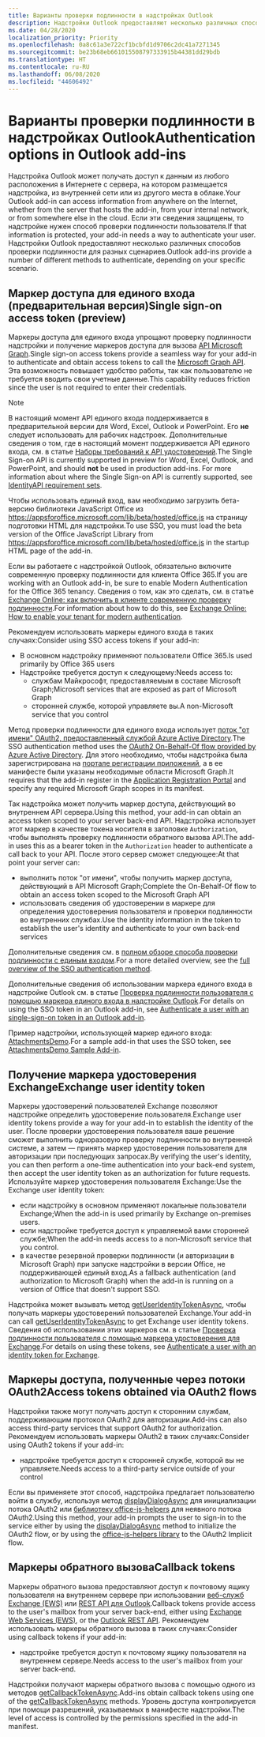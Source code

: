 ```yaml
---
title: Варианты проверки подлинности в надстройках Outlook
description: Надстройки Outlook предоставляют несколько различных способов проверки подлинности для разных сценариев.
ms.date: 04/28/2020
localization_priority: Priority
ms.openlocfilehash: 0a8c61a3e722cf1bcbfd1d9706c2dc41a7271345
ms.sourcegitcommit: be23b68eb661015508797333915b44381dd29bdb
ms.translationtype: HT
ms.contentlocale: ru-RU
ms.lasthandoff: 06/08/2020
ms.locfileid: "44606492"
---
```

# <a name="authentication-options-in-outlook-add-ins"></a><span data-ttu-id="af5eb-103">Варианты проверки подлинности в надстройках Outlook</span><span class="sxs-lookup"><span data-stu-id="af5eb-103">Authentication options in Outlook add-ins</span></span>

<span data-ttu-id="af5eb-104">Надстройка Outlook может получать доступ к данным из любого расположения в Интернете с сервера, на котором размещается надстройка, из внутренней сети или из другого места в облаке.</span><span class="sxs-lookup"><span data-stu-id="af5eb-104">Your Outlook add-in can access information from anywhere on the Internet, whether from the server that hosts the add-in, from your internal network, or from somewhere else in the cloud.</span></span> <span data-ttu-id="af5eb-105">Если эти сведения защищены, то надстройке нужен способ проверки подлинности пользователя.</span><span class="sxs-lookup"><span data-stu-id="af5eb-105">If that information is protected, your add-in needs a way to authenticate your user.</span></span> <span data-ttu-id="af5eb-106">Надстройки Outlook предоставляют несколько различных способов проверки подлинности для разных сценариев.</span><span class="sxs-lookup"><span data-stu-id="af5eb-106">Outlook add-ins provide a number of different methods to authenticate, depending on your specific scenario.</span></span>

## <a name="single-sign-on-access-token-preview"></a><span data-ttu-id="af5eb-107">Маркер доступа для единого входа (предварительная версия)</span><span class="sxs-lookup"><span data-stu-id="af5eb-107">Single sign-on access token (preview)</span></span>

<span data-ttu-id="af5eb-108">Маркеры доступа для единого входа упрощают проверку подлинности надстройки и получение маркеров доступа для вызова [API Microsoft Graph](/graph/overview).</span><span class="sxs-lookup"><span data-stu-id="af5eb-108">Single sign-on access tokens provide a seamless way for your add-in to authenticate and obtain access tokens to call the [Microsoft Graph API](/graph/overview).</span></span> <span data-ttu-id="af5eb-109">Эта возможность повышает удобство работы, так как пользователю не требуется вводить свои учетные данные.</span><span class="sxs-lookup"><span data-stu-id="af5eb-109">This capability reduces friction since the user is not required to enter their credentials.</span></span>

> [!NOTE]
> <span data-ttu-id="af5eb-110">В настоящий момент API единого входа поддерживается в предварительной версии для Word, Excel, Outlook и PowerPoint. Его **не** следует использовать для рабочих надстроек. Дополнительные сведения о том, где в настоящий момент поддерживается API единого входа, см. в статье [Наборы требований к API удостоверений](../reference/requirement-sets/identity-api-requirement-sets.md).</span><span class="sxs-lookup"><span data-stu-id="af5eb-110">The Single Sign-on API is currently supported in preview for Word, Excel, Outlook, and PowerPoint, and should **not** be used in production add-ins. For more information about where the Single Sign-on API is currently supported, see [IdentityAPI requirement sets](../reference/requirement-sets/identity-api-requirement-sets.md).</span></span>
>
> <span data-ttu-id="af5eb-111">Чтобы использовать единый вход, вам необходимо загрузить бета-версию библиотеки JavaScript Office из https://appsforoffice.microsoft.com/lib/beta/hosted/office.js на страницу подготовки HTML для надстройки.</span><span class="sxs-lookup"><span data-stu-id="af5eb-111">To use SSO, you must load the beta version of the Office JavaScript Library from https://appsforoffice.microsoft.com/lib/beta/hosted/office.js in the startup HTML page of the add-in.</span></span>
>
> <span data-ttu-id="af5eb-112">Если вы работаете с надстройкой Outlook, обязательно включите современную проверку подлинности для клиента Office 365.</span><span class="sxs-lookup"><span data-stu-id="af5eb-112">If you are working with an Outlook add-in, be sure to enable Modern Authentication for the Office 365 tenancy.</span></span> <span data-ttu-id="af5eb-113">Сведения о том, как это сделать, см. в статье [Exchange Online: как включить в клиенте современную проверку подлинности](https://social.technet.microsoft.com/wiki/contents/articles/32711.exchange-online-how-to-enable-your-tenant-for-modern-authentication.aspx).</span><span class="sxs-lookup"><span data-stu-id="af5eb-113">For information about how to do this, see [Exchange Online: How to enable your tenant for modern authentication](https://social.technet.microsoft.com/wiki/contents/articles/32711.exchange-online-how-to-enable-your-tenant-for-modern-authentication.aspx).</span></span>

<span data-ttu-id="af5eb-114">Рекомендуем использовать маркеры единого входа в таких случаях:</span><span class="sxs-lookup"><span data-stu-id="af5eb-114">Consider using SSO access tokens if your add-in:</span></span>

- <span data-ttu-id="af5eb-115">В основном надстройку применяют пользователи Office 365.</span><span class="sxs-lookup"><span data-stu-id="af5eb-115">Is used primarily by Office 365 users</span></span>
- <span data-ttu-id="af5eb-116">Надстройке требуется доступ к следующему:</span><span class="sxs-lookup"><span data-stu-id="af5eb-116">Needs access to:</span></span>
  - <span data-ttu-id="af5eb-117">службам Майкрософт, предоставляемым в составе Microsoft Graph;</span><span class="sxs-lookup"><span data-stu-id="af5eb-117">Microsoft services that are exposed as part of Microsoft Graph</span></span>
  - <span data-ttu-id="af5eb-118">сторонней службе, которой управляете вы.</span><span class="sxs-lookup"><span data-stu-id="af5eb-118">A non-Microsoft service that you control</span></span>

<span data-ttu-id="af5eb-119">Метод проверки подлинности для единого входа использует [поток "от имени" OAuth2, предоставленный службой Azure Active Directory](/azure/active-directory/develop/active-directory-v2-protocols-oauth-on-behalf-of).</span><span class="sxs-lookup"><span data-stu-id="af5eb-119">The SSO authentication method uses the [OAuth2 On-Behalf-Of flow provided by Azure Active Directory](/azure/active-directory/develop/active-directory-v2-protocols-oauth-on-behalf-of).</span></span> <span data-ttu-id="af5eb-120">Для этого необходимо, чтобы надстройка была зарегистрирована на [портале регистрации приложений](https://apps.dev.microsoft.com/), а в ее манифесте были указаны необходимые области Microsoft Graph.</span><span class="sxs-lookup"><span data-stu-id="af5eb-120">It requires that the add-in register in the [Application Registration Portal](https://apps.dev.microsoft.com/) and specify any required Microsoft Graph scopes in its manifest.</span></span>

<span data-ttu-id="af5eb-121">Так надстройка может получить маркер доступа, действующий во внутреннем API сервера.</span><span class="sxs-lookup"><span data-stu-id="af5eb-121">Using this method, your add-in can obtain an access token scoped to your server back-end API.</span></span> <span data-ttu-id="af5eb-122">Надстройка использует этот маркер в качестве токена носителя в заголовке `Authorization`, чтобы выполнять проверку подлинности обратного вызова API.</span><span class="sxs-lookup"><span data-stu-id="af5eb-122">The add-in uses this as a bearer token in the `Authorization` header to authenticate a call back to your API.</span></span> <span data-ttu-id="af5eb-123">После этого сервер сможет следующее:</span><span class="sxs-lookup"><span data-stu-id="af5eb-123">At that point your server can:</span></span>

- <span data-ttu-id="af5eb-124">выполнить поток "от имени", чтобы получить маркер доступа, действующий в API Microsoft Graph;</span><span class="sxs-lookup"><span data-stu-id="af5eb-124">Complete the On-Behalf-Of flow to obtain an access token scoped to the Microsoft Graph API</span></span>
- <span data-ttu-id="af5eb-125">использовать сведения об удостоверении в маркере для определения удостоверения пользователя и проверки подлинности во внутренних службах.</span><span class="sxs-lookup"><span data-stu-id="af5eb-125">Use the identity information in the token to establish the user's identity and authenticate to your own back-end services</span></span>

<span data-ttu-id="af5eb-126">Дополнительные сведения см. в [полном обзоре способа проверки подлинности с единым входом](../develop/sso-in-office-add-ins.md).</span><span class="sxs-lookup"><span data-stu-id="af5eb-126">For a more detailed overview, see the [full overview of the SSO authentication method](../develop/sso-in-office-add-ins.md).</span></span>

<span data-ttu-id="af5eb-127">Дополнительные сведения об использовании маркера единого входа в надстройке Outlook см. в статье [Проверка подлинности пользователя с помощью маркера единого входа в надстройке Outlook](authenticate-a-user-with-an-sso-token.md).</span><span class="sxs-lookup"><span data-stu-id="af5eb-127">For details on using the SSO token in an Outlook add-in, see [Authenticate a user with an single-sign-on token in an Outlook add-in](authenticate-a-user-with-an-sso-token.md).</span></span>

<span data-ttu-id="af5eb-128">Пример надстройки, использующей маркер единого входа: [AttachmentsDemo](https://github.com/OfficeDev/outlook-add-in-attachments-demo).</span><span class="sxs-lookup"><span data-stu-id="af5eb-128">For a sample add-in that uses the SSO token, see [AttachmentsDemo Sample Add-in](https://github.com/OfficeDev/outlook-add-in-attachments-demo).</span></span>

## <a name="exchange-user-identity-token"></a><span data-ttu-id="af5eb-129">Получение маркера удостоверения Exchange</span><span class="sxs-lookup"><span data-stu-id="af5eb-129">Exchange user identity token</span></span>

<span data-ttu-id="af5eb-130">Маркеры удостоверений пользователей Exchange позволяют надстройке определить удостоверение пользователя.</span><span class="sxs-lookup"><span data-stu-id="af5eb-130">Exchange user identity tokens provide a way for your add-in to establish the identity of the user.</span></span> <span data-ttu-id="af5eb-131">После проверки удостоверения пользователя ваше решение сможет выполнить одноразовую проверку подлинности во внутренней системе, а затем — принять маркер удостоверения пользователя для авторизации при последующих запросах.</span><span class="sxs-lookup"><span data-stu-id="af5eb-131">By verifying the user's identity, you can then perform a one-time authentication into your back-end system, then accept the user identity token as an authorization for future requests.</span></span> <span data-ttu-id="af5eb-132">Используйте маркер удостоверения пользователя Exchange:</span><span class="sxs-lookup"><span data-stu-id="af5eb-132">Use the Exchange user identity token:</span></span>

- <span data-ttu-id="af5eb-133">если надстройку в основном применяют локальные пользователи Exchange;</span><span class="sxs-lookup"><span data-stu-id="af5eb-133">When the add-in is used primarily by Exchange on-premises users.</span></span>
- <span data-ttu-id="af5eb-134">если надстройке требуется доступ к управляемой вами сторонней службе;</span><span class="sxs-lookup"><span data-stu-id="af5eb-134">When the add-in needs access to a non-Microsoft service that you control.</span></span>
- <span data-ttu-id="af5eb-135">в качестве резервной проверки подлинности (и авторизации в Microsoft Graph) при запуске надстройки в версии Office, не поддерживающей единый вход.</span><span class="sxs-lookup"><span data-stu-id="af5eb-135">As a fallback authentication (and authorization to Microsoft Graph) when the add-in is running on a version of Office that doesn't support SSO.</span></span>

<span data-ttu-id="af5eb-136">Надстройка может вызывать метод [getUserIdentityTokenAsync](/javascript/api/outlook/office.mailbox#getuseridentitytokenasync-callback--usercontext-), чтобы получать маркеры удостоверений пользователей Exchange.</span><span class="sxs-lookup"><span data-stu-id="af5eb-136">Your add-in can call [getUserIdentityTokenAsync](/javascript/api/outlook/office.mailbox#getuseridentitytokenasync-callback--usercontext-) to get Exchange user identity tokens.</span></span> <span data-ttu-id="af5eb-137">Сведения об использовании этих маркеров см. в статье [Проверка подлинности пользователя с помощью маркера удостоверения для Exchange](authenticate-a-user-with-an-identity-token.md).</span><span class="sxs-lookup"><span data-stu-id="af5eb-137">For details on using these tokens, see [Authenticate a user with an identity token for Exchange](authenticate-a-user-with-an-identity-token.md).</span></span>

## <a name="access-tokens-obtained-via-oauth2-flows"></a><span data-ttu-id="af5eb-138">Маркеры доступа, полученные через потоки OAuth2</span><span class="sxs-lookup"><span data-stu-id="af5eb-138">Access tokens obtained via OAuth2 flows</span></span>

<span data-ttu-id="af5eb-139">Надстройки также могут получать доступ к сторонним службам, поддерживающим протокол OAuth2 для авторизации.</span><span class="sxs-lookup"><span data-stu-id="af5eb-139">Add-ins can also access third-party services that support OAuth2 for authorization.</span></span> <span data-ttu-id="af5eb-140">Рекомендуем использовать маркеры OAuth2 в таких случаях:</span><span class="sxs-lookup"><span data-stu-id="af5eb-140">Consider using OAuth2 tokens if your add-in:</span></span>

- <span data-ttu-id="af5eb-141">надстройке требуется доступ к сторонней службе, которой вы не управляете.</span><span class="sxs-lookup"><span data-stu-id="af5eb-141">Needs access to a third-party service outside of your control</span></span>

<span data-ttu-id="af5eb-142">Если вы применяете этот способ, надстройка предлагает пользователю войти в службу, используя метод [displayDialogAsync](/javascript/api/office/office.ui#displaydialogasync-startaddress--options--callback-) для инициализации потока OAuth2 или [библиотеку office-js-helpers](https://github.com/OfficeDev/office-js-helpers) для неявного потока OAuth2.</span><span class="sxs-lookup"><span data-stu-id="af5eb-142">Using this method, your add-in prompts the user to sign-in to the service either by using the [displayDialogAsync](/javascript/api/office/office.ui#displaydialogasync-startaddress--options--callback-) method to initialize the OAuth2 flow, or by using the [office-js-helpers library](https://github.com/OfficeDev/office-js-helpers) to the OAuth2 Implicit flow.</span></span>

## <a name="callback-tokens"></a><span data-ttu-id="af5eb-143">Маркеры обратного вызова</span><span class="sxs-lookup"><span data-stu-id="af5eb-143">Callback tokens</span></span>

<span data-ttu-id="af5eb-144">Маркеры обратного вызова предоставляют доступ к почтовому ящику пользователя на внутреннем сервере при использовании [веб-служб Exchange (EWS)](/exchange/client-developer/exchange-web-services/explore-the-ews-managed-api-ews-and-web-services-in-exchange) или [REST API для Outlook](/previous-versions/office/office-365-api/api/version-2.0/use-outlook-rest-api).</span><span class="sxs-lookup"><span data-stu-id="af5eb-144">Callback tokens provide access to the user's mailbox from your server back-end, either using [Exchange Web Services (EWS)](/exchange/client-developer/exchange-web-services/explore-the-ews-managed-api-ews-and-web-services-in-exchange), or the [Outlook REST API](/previous-versions/office/office-365-api/api/version-2.0/use-outlook-rest-api).</span></span> <span data-ttu-id="af5eb-145">Рекомендуем использовать маркеры обратного вызова в таких случаях:</span><span class="sxs-lookup"><span data-stu-id="af5eb-145">Consider using callback tokens if your add-in:</span></span>

- <span data-ttu-id="af5eb-146">надстройке требуется доступ к почтовому ящику пользователя на внутреннем сервере.</span><span class="sxs-lookup"><span data-stu-id="af5eb-146">Needs access to the user's mailbox from your server back-end.</span></span>

<span data-ttu-id="af5eb-147">Надстройки получают маркеры обратного вызова с помощью одного из методов [getCallbackTokenAsync](../reference/objectmodel/preview-requirement-set/office.context.mailbox.md#methods).</span><span class="sxs-lookup"><span data-stu-id="af5eb-147">Add-ins obtain callback tokens using one of the [getCallbackTokenAsync](../reference/objectmodel/preview-requirement-set/office.context.mailbox.md#methods) methods.</span></span> <span data-ttu-id="af5eb-148">Уровень доступа контролируется при помощи разрешений, указываемых в манифесте надстройки.</span><span class="sxs-lookup"><span data-stu-id="af5eb-148">The level of access is controlled by the permissions specified in the add-in manifest.</span></span>
